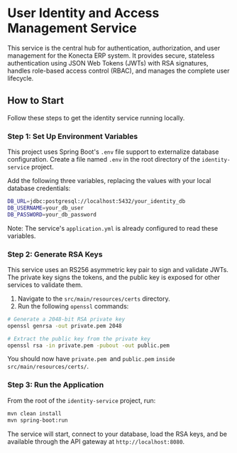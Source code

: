 # User Identity and Access Management Service
This service is the central hub for authentication, authorization, and user management for the Konecta ERP system. 
It provides secure, stateless authentication using JSON Web Tokens (JWTs) with RSA signatures, 
handles role-based access control (RBAC), and manages the complete user lifecycle.
## How to Start
Follow these steps to get the identity service running locally.
### Step 1: Set Up Environment Variables
This project uses Spring Boot's `.env` file support to externalize database configuration. 
Create a file named `.env` in the root directory of the `identity-service` project.

Add the following three variables, replacing the values with your local database credentials:
```bash
DB_URL=jdbc:postgresql://localhost:5432/your_identity_db
DB_USERNAME=your_db_user
DB_PASSWORD=your_db_password
```

Note: The service's `application.yml` is already configured to read these variables.
### Step 2: Generate RSA Keys
This service uses an RS256 asymmetric key pair to sign and validate JWTs. 
The private key signs the tokens, and the public key is exposed for other services to validate them.
1. Navigate to the `src/main/resources/certs` directory.
2. Run the following `openssl` commands:
```bash
# Generate a 2048-bit RSA private key
openssl genrsa -out private.pem 2048

# Extract the public key from the private key
openssl rsa -in private.pem -pubout -out public.pem
```

You should now have `private.pem `and `public.pem` `inside src/main/resources/certs/`.
### Step 3: Run the Application

From the root of the `identity-service` project, run:
```bash
mvn clean install
mvn spring-boot:run
```
The service will start, connect to your database, load the RSA keys, and be available through the API gateway at `http://localhost:8080`.